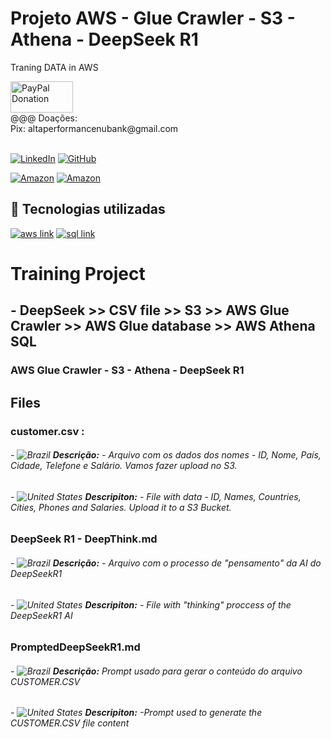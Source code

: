 # Projeto AWS - Glue Crawler - S3 - Athena - DeepSeek R1
Traning DATA in AWS

<div>
   <a href="https://www.paypal.com/donate/?business=C5ZXDE6A7M28E&no_recurring=0&item_name=Donation+for+Owner+of+this+PayPal+Account&currency_code=BRL" target="_blank">
       <img src="https://www.paypalobjects.com/paypal-ui/logos/svg/paypal-color.svg" alt="PayPal Donation" width="100" height="50">
   </a><br>
   @@@ Doações:<br>Pix: altaperformancenubank@gmail.com<br>
</div>
<br>

[![LinkedIn](https://img.shields.io/badge/LinkedIn-0077B5?style=for-the-badge&logo=linkedin&logoColor=white)](https://www.linkedin.com/in/f%C3%A1bio-samuel-dos-santos-canedo-2708b533/)
[![GitHub](https://img.shields.io/badge/GitHub-100000?style=for-the-badge&logo=github&logoColor=white)](https://github.com/Acheroniano)

[![Amazon](https://img.shields.io/badge/Amazon%20Mais%20Vendidos-39E09B?style=social&logo=amazon&logoColor=39E09B)](https://amzn.to/3SYdXzY)
[![Amazon](https://img.shields.io/badge/Amazon%20Ofertas-39E09B?style=social&logo=amazon&logoColor=39E09B)](https://amzn.to/3XbudAb)

<h2> 🤖 Tecnologias utilizadas</h2>

<div>
  <a href="https://www.w3schools.com/aws" target="_new"><img src="https://img.shields.io/badge/aws-239120?style=for-the-badge&logo=aws&logoColor=white" alt="aws link"></a>
  <a href="https://www.w3schools.com/sql" target="_new"><img src="https://img.shields.io/badge/sql-239120?style=for-the-badge&logo=sql&logoColor=white" alt="sql link"></a>
  <!-- <a href="https://www.w3schools.com/js" target="_new"><img src="https://img.shields.io/badge/JavaScript-F7DF1E?style=for-the-badge&logo=javascript&logoColor=blue" alt="html link"></a>
-->
</div>

# Training Project 
## - DeepSeek >> CSV file >> S3 >> AWS Glue Crawler >> AWS Glue database >> AWS Athena SQL
### AWS Glue Crawler - S3 - Athena - DeepSeek R1

## Files

### **customer.csv :**
###### - ![Brazil](https://github.com/Acheroniano/flag-icon/blob/master/png/16/country-4x3/br.png "Brazil") **Descrição:** - Arquivo com os dados dos nomes - ID, Nome, País, Cidade, Telefone e Salário. Vamos fazer upload no S3.
###### - ![United States](https://github.com/Acheroniano/flag-icon/blob/master/png/16/country-4x3/us.png "United States") **Descripiton:** - File with data - ID, Names, Countries, Cities, Phones and Salaries. Upload it to a S3 Bucket.

### **DeepSeek R1 - DeepThink.md**
###### - ![Brazil](https://github.com/Acheroniano/flag-icon/blob/master/png/16/country-4x3/br.png "Brazil") **Descrição:** - Arquivo com o processo de "pensamento" da AI do DeepSeekR1
###### - ![United States](https://github.com/Acheroniano/flag-icon/blob/master/png/16/country-4x3/us.png "United States") **Descripiton:** - File with "thinking" proccess of the DeepSeekR1 AI

### **PromptedDeepSeekR1.md**
###### - ![Brazil](https://github.com/Acheroniano/flag-icon/blob/master/png/16/country-4x3/br.png "Brazil") **Descrição:** Prompt usado para gerar o conteúdo do arquivo CUSTOMER.CSV
###### - ![United States](https://github.com/Acheroniano/flag-icon/blob/master/png/16/country-4x3/us.png "United States") **Descripiton:** -Prompt used to generate the CUSTOMER.CSV file content




